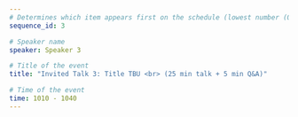 ```yaml
---
# Determines which item appears first on the schedule (lowest number (0) appears first)
sequence_id: 3

# Speaker name
speaker: Speaker 3

# Title of the event
title: "Invited Talk 3: Title TBU <br> (25 min talk + 5 min Q&A)"

# Time of the event
time: 1010 - 1040
---
```

